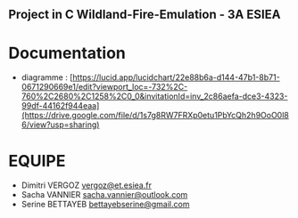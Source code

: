 ## Project in C Wildland-Fire-Emulation - 3A ESIEA 

# Documentation 
- diagramme : [https://lucid.app/lucidchart/22e88b6a-d144-47b1-8b71-0671290669e1/edit?viewport_loc=-732%2C-760%2C2680%2C1258%2C0_0&invitationId=inv_2c86aefa-dce3-4323-99df-44162f944eaa](https://drive.google.com/file/d/1s7g8RW7FRXp0etu1PbYcQh2h9OoO0l86/view?usp=sharing)

# EQUIPE 
- Dimitri VERGOZ vergoz@et.esiea.fr
- Sacha VANNIER sacha.vannier@outlook.com
- Serine BETTAYEB bettayebserine@gmail.com
